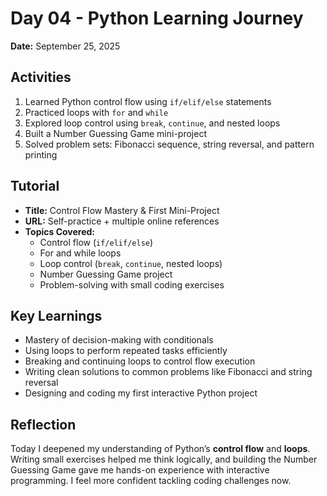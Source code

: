 # Day 04 - Python Learning Journey

**Date:** September 25, 2025

## Activities

1. Learned Python control flow using `if/elif/else` statements
2. Practiced loops with `for` and `while`
3. Explored loop control using `break`, `continue`, and nested loops
4. Built a Number Guessing Game mini-project
5. Solved problem sets: Fibonacci sequence, string reversal, and pattern printing

## Tutorial

- **Title:** Control Flow Mastery & First Mini-Project
- **URL:** Self-practice + multiple online references
- **Topics Covered:**
  - Control flow (`if/elif/else`)
  - For and while loops
  - Loop control (`break`, `continue`, nested loops)
  - Number Guessing Game project
  - Problem-solving with small coding exercises

## Key Learnings

- Mastery of decision-making with conditionals
- Using loops to perform repeated tasks efficiently
- Breaking and continuing loops to control flow execution
- Writing clean solutions to common problems like Fibonacci and string reversal
- Designing and coding my first interactive Python project

## Reflection

Today I deepened my understanding of Python’s **control flow** and **loops**. Writing small exercises helped me think logically, and building the Number Guessing Game gave me hands-on experience with interactive programming. I feel more confident tackling coding challenges now.
